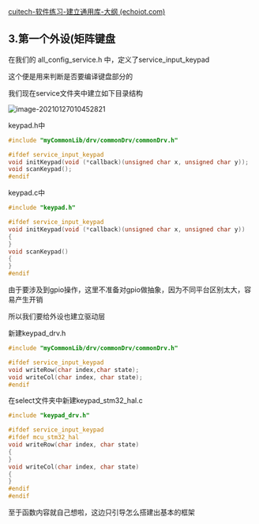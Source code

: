 [cuitech-软件练习-建立通用库-大纲 (echoiot.com)](http://cuit.echoiot.com/#/bbs/read/131)

## 3.第一个外设(矩阵键盘

在我们的 all_config_service.h 中，定义了service_input_keypad

这个便是用来判断是否要编译键盘部分的

我们现在service文件夹中建立如下目录结构

![image-20210127010452821](http://tuchuang.hanbaoaaa.xyz/20210127010452.png)

keypad.h中

```c
#include "myCommonLib/drv/commonDrv/commonDrv.h"

#ifdef service_input_keypad
void initKeypad(void (*callback)(unsigned char x, unsigned char y));
void scanKeypad();
#endif
```

keypad.c中

```c
#include "keypad.h"

#ifdef service_input_keypad
void initKeypad(void (*callback)(unsigned char x, unsigned char y))
{
}
void scanKeypad()
{
}
#endif
```

由于要涉及到gpio操作，这里不准备对gpio做抽象，因为不同平台区别太大，容易产生开销

所以我们要给外设也建立驱动层

新建keypad_drv.h

```c
#include "myCommonLib/drv/commonDrv/commonDrv.h"

#ifdef service_input_keypad
void writeRow(char index,char state);
void writeCol(char index, char state);
#endif
```

在select文件夹中新建keypad_stm32_hal.c

```c
#include "keypad_drv.h"

#ifdef service_input_keypad
#ifdef mcu_stm32_hal
void writeRow(char index, char state)
{
}
void writeCol(char index, char state)
{
}
#endif
#endif
```



至于函数内容就自己想啦，这边只引导怎么搭建出基本的框架